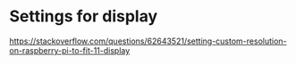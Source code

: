 #  Settings for display
https://stackoverflow.com/questions/62643521/setting-custom-resolution-on-raspberry-pi-to-fit-11-display
